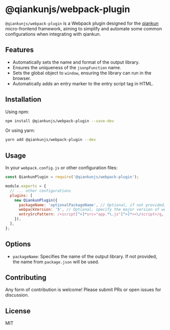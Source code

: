 # @qiankunjs/webpack-plugin

`@qiankunjs/webpack-plugin` is a Webpack plugin designed for the [qiankun](https://github.com/umijs/qiankun) micro-frontend framework, aiming to simplify and automate some common configurations when integrating with qiankun.

## Features

- Automatically sets the name and format of the output library.
- Ensures the uniqueness of the `jsonpFunction` name.
- Sets the global object to `window`, ensuring the library can run in the browser.
- Automatically adds an entry marker to the entry script tag in HTML.

## Installation

Using npm:

```bash
npm install @qiankunjs/webpack-plugin --save-dev
```

Or using yarn:

```bash
yarn add @qiankunjs/webpack-plugin --dev
```

## Usage

In your `webpack.config.js` or other configuration files:

```javascript
const QiankunPlugin = require('@qiankunjs/webpack-plugin');

module.exports = {
  // ... other configurations
  plugins: [
    new QiankunPlugin({
      packageName: 'optionalPackageName', // Optional, if not provided, the name from package.json will be used
      webpackVersion: '5', // Optional, specify the major version of webpack being used. If not provided, the version from package.json will be used by default.
      entrySrcPattern: /<script[^>]*src="app.*\.js"[^>]*><\/script>/g, // Optional, a regex pattern to match specific script tags for adding the 'entry' attribute.    Defaults to the last script tag if not specified.
    }),
  ],
};
```

## Options

- `packageName`: Specifies the name of the output library. If not provided, the name from `package.json` will be used.

## Contributing

Any form of contribution is welcome! Please submit PRs or open issues for discussion.

## License

MIT
